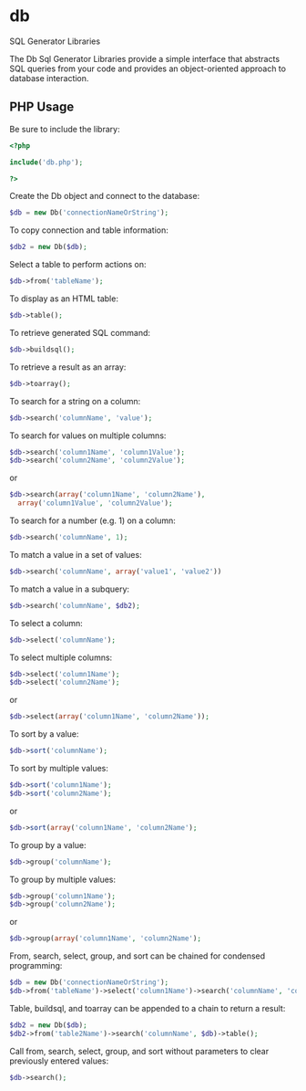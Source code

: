 db
==

SQL Generator Libraries

The Db Sql Generator Libraries provide a simple interface that abstracts SQL queries from your code and provides an object-oriented approach to database interaction.

PHP Usage
---------

Be sure to include the library:
```php
<?php

include('db.php');

?>
```

Create the Db object and connect to the database:
```php
$db = new Db('connectionNameOrString');
```

To copy connection and table information:
```php
$db2 = new Db($db);
```

Select a table to perform actions on:
```php
$db->from('tableName');
```

To display as an HTML table:

```php
$db->table();
```

To retrieve generated SQL command:

```php
$db->buildsql();
```

To retrieve a result as an array:

```php
$db->toarray();
```

To search for a string on a column:

```php
$db->search('columnName', 'value');
```

To search for values on multiple columns:

```php
$db->search('column1Name', 'column1Value');
$db->search('column2Name', 'column2Value');
```
or
```php
$db->search(array('column1Name', 'column2Name'),
  array('column1Value', 'column2Value');
```

To search for a number (e.g. 1) on a column:

```php
$db->search('columnName', 1);
```

To match a value in a set of values:

```php
$db->search('columnName', array('value1', 'value2'))
```

To match a value in a subquery:

```php
$db->search('columnName', $db2);
```

To select a column:

```php
$db->select('columnName');
```

To select multiple columns:

```php
$db->select('column1Name');
$db->select('column2Name');
```
or
```php
$db->select(array('column1Name', 'column2Name'));
```

To sort by a value:

```php
$db->sort('columnName');
```

To sort by multiple values:

```php
$db->sort('column1Name');
$db->sort('column2Name');
```
or
```php
$db->sort(array('column1Name', 'column2Name');
```

To group by a value:

```php
$db->group('columnName');
```

To group by multiple values:

```php
$db->group('column1Name');
$db->group('column2Name');
```
or
```php
$db->group(array('column1Name', 'column2Name');
```

From, search, select, group, and sort can be chained for condensed programming:

```php
$db = new Db('connectionNameOrString');
$db->from('tableName')->select('column1Name')->search('columnName', 'columnValue')->sort('columnName');
```

Table, buildsql, and toarray can be appended to a chain to return a result:

```php
$db2 = new Db($db);
$db2->from('table2Name')->search('columnName', $db)->table();
```

Call from, search, select, group, and sort without parameters to clear previously entered values:

```php
$db->search();
```
